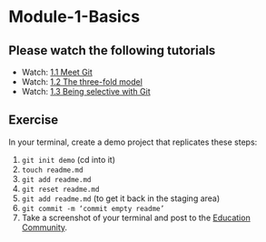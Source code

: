 # Module-1-Basics

## Please watch the following tutorials

* Watch: [1.1 Meet Git](https://youtu.be/-XmpLT30Xl0)
* Watch: [1.2 The three-fold model](https://youtu.be/pYwoIy97VBY)
* Watch: [1.3 Being selective with Git](https://youtu.be/onaXtpgS0R0)


## Exercise 

In your terminal, create a demo project that replicates these steps:
1. `git init demo` (cd into it)
2. `touch readme.md`
3. `git add readme.md`
4. `git reset readme.md`
5. `git add readme.md` (to get it back in the staging area)
6. `git commit -m ‘commit empty readme’`
7. Take a screenshot of your terminal and post to the [Education Community](https://education.github.community/c/teachers).



